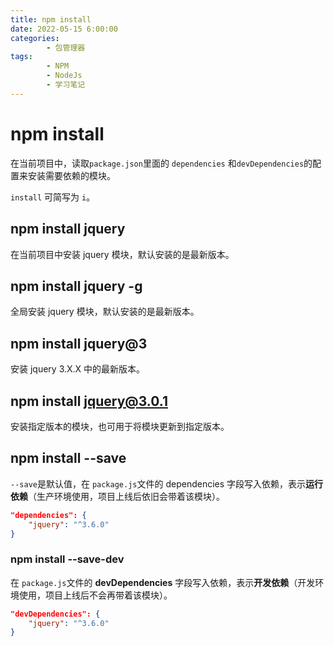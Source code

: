 ```yaml
---
title: npm install
date: 2022-05-15 6:00:00
categories:
        - 包管理器
tags:
        - NPM
        - NodeJs
        - 学习笔记
---
```


# npm install

在当前项目中，读取`package.json`里面的 `dependencies` 和`devDependencies`的配置来安装需要依赖的模块。

`install` 可简写为 `i`。

## npm install jquery

在当前项目中安装 jquery 模块，默认安装的是最新版本。

## npm install jquery -g

全局安装 jquery 模块，默认安装的是最新版本。

## npm install jquery@3

安装 jquery 3.X.X 中的最新版本。

## npm install jquery@3.0.1

安装指定版本的模块，也可用于将模块更新到指定版本。

## npm install --save

`--save`是默认值，在 `package.js`文件的 dependencies 字段写入依赖，表示**运行依赖**（生产环境使用，项目上线后依旧会带着该模块）。

```json
"dependencies": {
    "jquery": "^3.6.0"
}
```

### npm install --save-dev

在 `package.js`文件的 **devDependencies** 字段写入依赖，表示**开发依赖**（开发环境使用，项目上线后不会再带着该模块）。

```json
"devDependencies": {
    "jquery": "^3.6.0"
}
```

